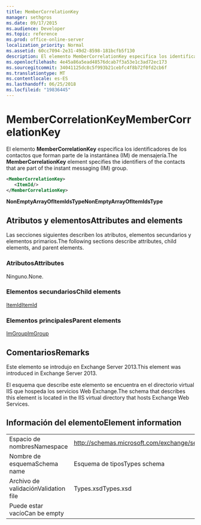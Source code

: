 ```yaml
---
title: MemberCorrelationKey
manager: sethgros
ms.date: 09/17/2015
ms.audience: Developer
ms.topic: reference
ms.prod: office-online-server
localization_priority: Normal
ms.assetid: 60cc7094-2e31-49d2-8598-181bcfb5f130
description: El elemento MemberCorrelationKey especifica los identificadores de los contactos que forman parte de la instantánea (IM) de mensajería.
ms.openlocfilehash: 4e45a86a5ead48576dcab7f3a53e1c3ad72ec173
ms.sourcegitcommit: 34041125dc8c5f993b21cebfc4f8b72f0fd2cb6f
ms.translationtype: MT
ms.contentlocale: es-ES
ms.lasthandoff: 06/25/2018
ms.locfileid: "19836445"
---
```

# <a name="membercorrelationkey"></a><span data-ttu-id="9b3db-103">MemberCorrelationKey</span><span class="sxs-lookup"><span data-stu-id="9b3db-103">MemberCorrelationKey</span></span>

<span data-ttu-id="9b3db-104">El elemento **MemberCorrelationKey** especifica los identificadores de los contactos que forman parte de la instantánea (IM) de mensajería.</span><span class="sxs-lookup"><span data-stu-id="9b3db-104">The **MemberCorrelationKey** element specifies the identifiers of the contacts that are part of the instant messaging (IM) group.</span></span> 
  
```XML
<MemberCorrelationKey>
   <ItemId/>
</MemberCorrelationKey>
```

<span data-ttu-id="9b3db-105">**NonEmptyArrayOfItemIdsType**</span><span class="sxs-lookup"><span data-stu-id="9b3db-105">**NonEmptyArrayOfItemIdsType**</span></span>

## <a name="attributes-and-elements"></a><span data-ttu-id="9b3db-106">Atributos y elementos</span><span class="sxs-lookup"><span data-stu-id="9b3db-106">Attributes and elements</span></span>

<span data-ttu-id="9b3db-107">Las secciones siguientes describen los atributos, elementos secundarios y elementos primarios.</span><span class="sxs-lookup"><span data-stu-id="9b3db-107">The following sections describe attributes, child elements, and parent elements.</span></span>
  
### <a name="attributes"></a><span data-ttu-id="9b3db-108">Atributos</span><span class="sxs-lookup"><span data-stu-id="9b3db-108">Attributes</span></span>

<span data-ttu-id="9b3db-109">Ninguno.</span><span class="sxs-lookup"><span data-stu-id="9b3db-109">None.</span></span>
  
### <a name="child-elements"></a><span data-ttu-id="9b3db-110">Elementos secundarios</span><span class="sxs-lookup"><span data-stu-id="9b3db-110">Child elements</span></span>

[<span data-ttu-id="9b3db-111">ItemId</span><span class="sxs-lookup"><span data-stu-id="9b3db-111">ItemId</span></span>](itemid.md)
  
### <a name="parent-elements"></a><span data-ttu-id="9b3db-112">Elementos principales</span><span class="sxs-lookup"><span data-stu-id="9b3db-112">Parent elements</span></span>

[<span data-ttu-id="9b3db-113">ImGroup</span><span class="sxs-lookup"><span data-stu-id="9b3db-113">ImGroup</span></span>](imgroup.md)
  
## <a name="remarks"></a><span data-ttu-id="9b3db-114">Comentarios</span><span class="sxs-lookup"><span data-stu-id="9b3db-114">Remarks</span></span>

<span data-ttu-id="9b3db-115">Este elemento se introdujo en Exchange Server 2013.</span><span class="sxs-lookup"><span data-stu-id="9b3db-115">This element was introduced in Exchange Server 2013.</span></span>
  
<span data-ttu-id="9b3db-116">El esquema que describe este elemento se encuentra en el directorio virtual IIS que hospeda los servicios Web Exchange.</span><span class="sxs-lookup"><span data-stu-id="9b3db-116">The schema that describes this element is located in the IIS virtual directory that hosts Exchange Web Services.</span></span>
  
## <a name="element-information"></a><span data-ttu-id="9b3db-117">Información del elemento</span><span class="sxs-lookup"><span data-stu-id="9b3db-117">Element information</span></span>

|||
|:-----|:-----|
|<span data-ttu-id="9b3db-118">Espacio de nombres</span><span class="sxs-lookup"><span data-stu-id="9b3db-118">Namespace</span></span>  <br/> |http://schemas.microsoft.com/exchange/services/2006/types  <br/> |
|<span data-ttu-id="9b3db-119">Nombre de esquema</span><span class="sxs-lookup"><span data-stu-id="9b3db-119">Schema name</span></span>  <br/> |<span data-ttu-id="9b3db-120">Esquema de tipos</span><span class="sxs-lookup"><span data-stu-id="9b3db-120">Types schema</span></span>  <br/> |
|<span data-ttu-id="9b3db-121">Archivo de validación</span><span class="sxs-lookup"><span data-stu-id="9b3db-121">Validation file</span></span>  <br/> |<span data-ttu-id="9b3db-122">Types.xsd</span><span class="sxs-lookup"><span data-stu-id="9b3db-122">Types.xsd</span></span>  <br/> |
|<span data-ttu-id="9b3db-123">Puede estar vacío</span><span class="sxs-lookup"><span data-stu-id="9b3db-123">Can be empty</span></span>  <br/> ||
   

